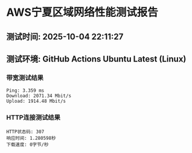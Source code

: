 # AWS宁夏区域网络性能测试报告
## 测试时间: 2025-10-04 22:11:27
## 测试环境: GitHub Actions Ubuntu Latest (Linux)

### 带宽测试结果
```
Ping: 3.359 ms
Download: 2071.34 Mbit/s
Upload: 1914.48 Mbit/s
```

### HTTP连接测试结果
```
HTTP状态码: 307
响应时间: 1.280598秒
下载速度: 0字节/秒
```

